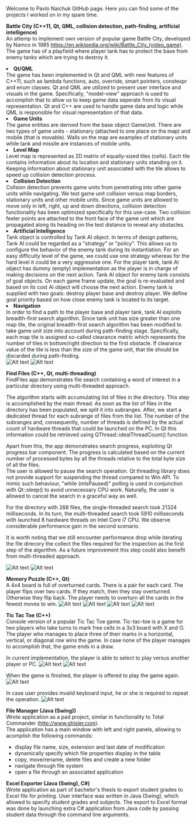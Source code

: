 Welcome to Pavlo Naichuk GitHub page. Here you can find some of the projects I worked on in my spare time. 

<b>Battle City (C++11, Qt, QML, collision detection, path-finding, artificial intelligence)</b>  
An attemp to implement own version of popular game Battle City, developed by Namco in 1985 https://en.wikipedia.org/wiki/Battle_City_(video_game). The game has of a playfield where player tank has to protect the base from enemy tanks which are trying to destroy it.  
<b><li>Qt/QML</li></b>
The game has been implemented in Qt and QML with new features of C++11, such as lambda functions, auto, override, smart pointers, constexpr and enum classes. Qt and QML are utilized to present user interface and visuals in the game. Specifically, "model-view" approach is used to accomplish that to allow us to keep game data seperate from its visual representation. Qt and C++ are used to handle game data and logic while QML is responsible for visual representation of that data.
<b><li>Game Units</li></b>
The game entities are derived from the base object GameUnit. There are two types of game units - stationary (attached to one place on the map) and mobile (that is movable). Walls on the map are examples of stationary units while tank and missile are instances of mobile units.  
<b><li>Level Map</li></b>
Level map is represented as 2D matrix of equally-sized tiles (cells). Each tile contains information about its location and stationary units standing on it. Keeping information about stationary unit associated with the tile allows to speed up collision detection process. 
<b><li>Collision Detection</li></b>
Collsion detection prevents game units from penetrating into other game units while navigating. We test game unit collision versus map borders, stationary units and other mobile units. Since game units are allowed to move only in left, right, up and down directions, collision detection functionality has been optimized specifically for this use-case. Two collision feeler points are attached to the front face of the game unit which are propagated along its heading on the test distance to reveal any obstacles.  
<b><li>Artificial Intelligence</li></b>
Tank object is controlled by Tank AI object. In terms of design patterns, Tank AI could be regarded as a "strategy" or "policy". This allows us to configure the behavior of the enemy tank during its instantiation. For an easy difficulty level of the game, we could use one strategy whereas for the hard level it could be a very aggressive one. For the player tank, tank AI object has dummy (empty) implementation as the player is in charge of making decisions on the next action. Tank AI object for enemy tank consists of goal objects. On each game frame update, the goal is re-evaluated and based on its cost AI object will choose the next action. Enemy tank is supplied with two goals: destroy player base and destroy player. We define goal priority based on how close enemy tank is located to its target. 
<b><li>Navigation</li></b>
In order to find a path to the player base and player tank, tank AI exploits breadth-first search algorithm. Since tank unit has size greater than one map tile, the original breadth-first search algorithm has been modified to take game unit size into account during path-finding stage. Specifically, each map tile is assigned so-called clearance metric which represents the number of tiles in bottom/right direction to the first obstacle. If clearance value of the tile is less than the size of the game unit, that tile should be discarded during path-finding.  
![Alt text](/Images/BattleCity/StartMenu.jpg?raw=true "")
![Alt text](/Images/BattleCity/Gameplay.jpg?raw=true "")

<b>Find Files (C++, Qt, multi-threading)</b>   
FindFiles app demonstrates file search containing a word of interest in a particular directory using multi-threaded approach.

The algorithm starts with accumulating list of files in the directory. This step is accomplished by the main thread. As soon as the list of files in the directory has been populated, we split it into subranges. After, we start a dedicated thread for each subrange of files from the list. The number of the subranges and, consequently, number of threads is defined by the actual count of hardware threads that could be launched on the PC. In Qt this information could be retrieved using QThread::idealThreadCount() function.  

Apart from this, the app demonstrates search progress, exploiting Qt progress bar component. The progress is calculated based on the current number of processed bytes by all the threads relative to the total byte size of all the files.   
The user is allowed to pause the search operation. Qt threading library does not provide support for suspending the thread compared to Win API. To mimic such behaviour, "while (mIsPaused)" polling is used in conjunction with Qt::sleep() to avoid unnecessary CPU work. 
Naturally, the user is allowed to cancel the search in a graceful way as well.   

For the directory with 268 files, the single-threaded search took 21324 milliseconds. In its turn, the multi-threaded search took 5910 milliseconds with launched 8 hardware threads on Intel Core i7 CPU. We observe considerable performance gain in the second scenario. 

It is worth noting that we still encounter performance drop while iterating the file direcory
the collect the files required for the inspection as the first step of the algorithm. As a future improvement this step could
also benefit from multi-threaded approach.

![Alt text](/Images/FindFiles/FoundFiles.jpg?raw=true "")
![Alt text](/Images/FindFiles/Cancel.jpg?raw=true "")

<b>Memory Puzzle (C++, Qt)</b>  
A 4x4 board is full of overturned cards. There is a pair for each card. The player flips over two cards. If they match, then they stay overturned. Otherwise they flip back. The player needs to overturn all the cards in the fewest moves to win.
![Alt text](/Images/MemoryPuzzle/GameStart.jpg?raw=true "")
![Alt text](/Images/MemoryPuzzle/OpenedCards.jpg?raw=true "")
![Alt text](/Images/MemoryPuzzle/LevelCompleted.jpg?raw=true "")
![Alt text](/Images/MemoryPuzzle/Help.jpg?raw=true "")

<b>Tic Tac Toe (C++)</b>  
Console version of a popular Tic Tac Toe game. Tic-tac-toe is a game for two players who take turns to mark free cells in a 3x3 board with X and O. The player who manages to place three of their marks in a horizontal, vertical, or diagonal row wins the game. In case none of the player manages to accomplish that, the game ends in a draw.  

In current implementation, the player is able to select to play versus another player or PC.
![Alt text](/Images/TicTacToe/PlayerVsPlayer.jpg?raw=true "")
![Alt text](/Images/TicTacToe/PlayerVsPC.jpg?raw=true "")

When the game is finished, the player is offered to play the game again.
![Alt text](/Images/TicTacToe/Restart.jpg?raw=true "")

In case user provides invalid keyboard input, he or she is required to repeat the operation.
![Alt text](/Images/TicTacToe/Error.jpg?raw=true "")

<b>File Manager (Java (Swing))</b>  
Wrote application as a pad project, similar in functionality to Total Commander (http://www.ghisler.com).  
The application has a main window with left and right panels, allowing to acomplish the following commands:
- display file name, size, extension and last date of modification
- dynamically specify which file properties display in the table
- copy, move/rename, delete files and create a new folder
- navigate through file system
- open a file through an associated application

<b>Excel Exporter (Java (Swing), C#)</b>   
Wrote application as part of bachelor's thesis to export student grades to Excel file for printing. User interface was written in Java (Swing), which allowed to specify student grades and subjects. The export to Excel format was done by launching extra C# application from Java code by passing student data through the command line arguments.
  

